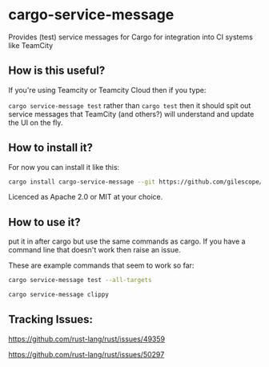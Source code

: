 # cargo-service-message
Provides (test) service messages for Cargo for integration into CI systems like TeamCity

## How is this useful?

If you're using Teamcity or Teamcity Cloud then if you type:

`cargo service-message test` rather than `cargo test` then it should spit out service messages that TeamCity (and others?) will understand and update the UI on the fly.

## How to install it?

For now you can install it like this:
```sh
cargo install cargo-service-message --git https://github.com/gilescope/cargo-service-message.git
```

Licenced as Apache 2.0 or MIT at your choice.

## How to use it?

put it in after cargo but use the same commands as cargo. If you have a command line that doesn't work then raise an issue.

These are example commands that seem to work so far:

```sh
cargo service-message test --all-targets
```

```sh
cargo service-message clippy
```


## Tracking Issues:

https://github.com/rust-lang/rust/issues/49359

https://github.com/rust-lang/rust/issues/50297